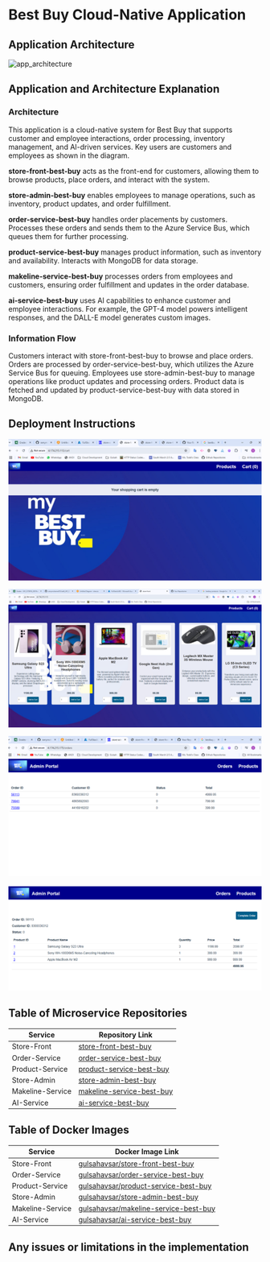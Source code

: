 # Best Buy Cloud-Native Application
## Application Architecture

![app_architecture](https://github.com/user-attachments/assets/a2ff1c31-d9a7-40ff-87ea-8ef851f4c812)


## Application and Architecture Explanation

### Architecture

This application is a cloud-native system for Best Buy that supports customer and employee interactions, order processing, inventory management, and AI-driven services.
Key users are customers and employees as shown in the diagram.

**store-front-best-buy** acts as the front-end for customers, allowing them to browse products, place orders, and interact with the system.

**store-admin-best-buy** enables employees to manage operations, such as inventory, product updates, and order fulfillment.

**order-service-best-buy** handles order placements by customers. Processes these orders and sends them to the Azure Service Bus, which queues them for further processing.

**product-service-best-buy** manages product information, such as inventory and availability. Interacts with MongoDB for data storage.

**makeline-service-best-buy** processes orders from employees and customers, ensuring order fulfillment and updates in the order database.

**ai-service-best-buy** uses AI capabilities to enhance customer and employee interactions. For example, the GPT-4 model powers intelligent responses, and the DALL-E model generates custom images.

### Information Flow

Customers interact with store-front-best-buy to browse and place orders.
Orders are processed by order-service-best-buy, which utilizes the Azure Service Bus for queuing.
Employees use store-admin-best-buy to manage operations like product updates and processing orders.
Product data is fetched and updated by product-service-best-buy with data stored in MongoDB.

## Deployment Instructions



![store-front1](image.png)

![store-front-products](image-4.png)

![store-admin-orders](image-2.png)

![complete order](image-3.png)

## Table of Microservice Repositories

| Service               | Repository Link     |
|-----------------------|---------------------|
| Store-Front           | [store-front-best-buy](https://github.com/GulsahAvsar/store-front-best-buy.git)   |
| Order-Service         | [order-service-best-buy](https://github.com/GulsahAvsar/order-service-best-buy.git)   |
| Product-Service       | [product-service-best-buy](https://github.com/GulsahAvsar/product-service-best-buy.git)   |
| Store-Admin           | [store-admin-best-buy](https://github.com/GulsahAvsar/store-admin-best-buy.git)   |
| Makeline-Service      | [makeline-service-best-buy](https://github.com/GulsahAvsar/makeline-service-best-buy.git)   |
| AI-Service            | [ai-service-best-buy](https://github.com/GulsahAvsar/ai-service-best-buy.git)   |



## Table of Docker Images

| Service               | Docker Image Link                           |
|-----------------------|---------------------------------------------|
| Store-Front           | [gulsahavsar/store-front-best-buy](https://hub.docker.com/repository/docker/gulsahavsar/store-front-best-buy/general)                     |
| Order-Service         | [gulsahavsar/order-service-best-buy](https://hub.docker.com/repository/docker/gulsahavsar/order-service-best-buy/general)                     |
| Product-Service       | [gulsahavsar/product-service-best-buy](https://hub.docker.com/repository/docker/gulsahavsar/product-service-best-buy/general)                     |
| Store-Admin           | [gulsahavsar/store-admin-best-buy](https://hub.docker.com/repository/docker/gulsahavsar/store-admin-best-buy/general)                     |
| Makeline-Service      | [gulsahavsar/makeline-service-best-buy](https://hub.docker.com/repository/docker/gulsahavsar/makeline-service-best-buy/general)                     |
| AI-Service            | [gulsahavsar/ai-service-best-buy](https://hub.docker.com/repository/docker/gulsahavsar/ai-service-best-buy/general)                     |





## Any issues or limitations in the implementation

